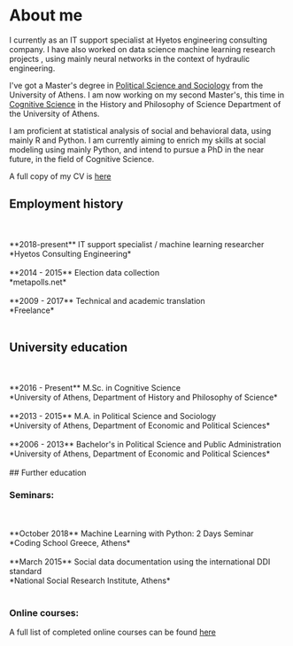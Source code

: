 # About me



I currently as an IT support specialist at Hyetos engineering consulting company. I have also worked on data science machine learning research projects , using mainly neural networks in the context of hydraulic engineering.

I've got a Master's degree in [Political Science and Sociology](http://en.pspa.uoa.gr/) from the University of Athens. I am now working on my second Master's, this time in [Cognitive Science](http://cogsci.phs.uoa.gr/) in the History and Philosophy of Science Department of the University of Athens. 

I am proficient at statistical analysis of social and behavioral data, using mainly R and Python. I am currently aiming to enrich my skills at social modeling using mainly Python, and intend to pursue a PhD in the near future, in the field of Cognitive Science. 



A full copy of my CV is [here]({{giorgosmit.github.io}}/pdfs/George_Mitkidis.pdf)



## Employment history
<br>
<br>
**2018-present** 
IT support specialist / machine learning researcher
<br>
*Hyetos Consulting Engineering*
<br>
<br>
**2014 - 2015**
Election data collection 
<br>
*metapolls.net*
<br>
<br>
**2009 - 2017**
Technical and academic translation 
<br>
*Freelance*
<br>
<br>

## University education 
<br>
<br>
**2016 - Present**
M.Sc. in Cognitive Science
<br>
*University of Athens, Department of History and Philosophy of Science*
<br>
<br>
**2013 - 2015**
M.A. in Political Science and Sociology
<br>
*University of Athens, Department of Economic and Political Sciences*
<br>
<br>
**2006 - 2013**
Bachelor's in  Political Science and Public Administration
<br>
*University of Athens, Department of Economic and Political Sciences*
<br>
<br>
## Further education

### Seminars: 
<br>
<br>
**October 2018**
Machine Learning with Python: 2 Days Seminar
<br>
*Coding School Greece, Athens*
<br>
<br>
**March 2015**
Social data documentation using the international DDI standard
<br>
*National Social Research Institute, Athens*
<br>
<br>

### Online courses:  
A full list of completed online courses can be found [here](online_courses.html)

